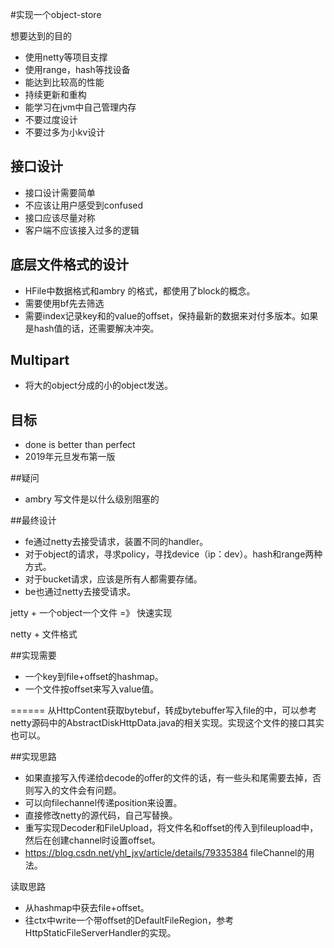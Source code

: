 #实现一个object-store

想要达到的目的

- 使用netty等项目支撑
- 使用range，hash等找设备
- 能达到比较高的性能
- 持续更新和重构
- 能学习在jvm中自己管理内存
- 不要过度设计
- 不要过多为小kv设计


## 接口设计

- 接口设计需要简单
- 不应该让用户感受到confused
- 接口应该尽量对称
- 客户端不应该接入过多的逻辑

## 底层文件格式的设计

- HFile中数据格式和ambry 的格式，都使用了block的概念。
- 需要使用bf先去筛选
- 需要index记录key和的value的offset，保持最新的数据来对付多版本。如果是hash值的话，还需要解决冲突。




## Multipart

- 将大的object分成的小的object发送。



## 目标

- done is better than perfect
- 2019年元旦发布第一版



##疑问

- ambry 写文件是以什么级别阻塞的







##最终设计

- fe通过netty去接受请求，装置不同的handler。
- 对于object的请求，寻求policy，寻找device（ip：dev）。hash和range两种方式。
- 对于bucket请求，应该是所有人都需要存储。
- be也通过netty去接受请求。






jetty + 一个object一个文件 =》 快速实现

netty + 文件格式 





##实现需要

- 一个key到file+offset的hashmap。
- 一个文件按offset来写入value值。





====== 从HttpContent获取bytebuf，转成bytebuffer写入file的中，可以参考netty源码中的AbstractDiskHttpData.java的相关实现。实现这个文件的接口其实也可以。

##实现思路

- 如果直接写入传递给decode的offer的文件的话，有一些头和尾需要去掉，否则写入的文件会有问题。
- 可以向filechannel传递position来设置。
- 直接修改netty的源代码，自己写替换。
- 重写实现Decoder和FileUpload，将文件名和offset的传入到fileupload中，然后在创建channel时设置offset。
- https://blog.csdn.net/yhl_jxy/article/details/79335384 fileChannel的用法。







读取思路

- 从hashmap中获去file+offset。
- 往ctx中write一个带offset的DefaultFileRegion，参考HttpStaticFileServerHandler的实现。

